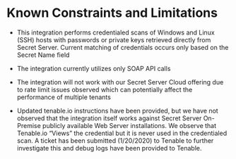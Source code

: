 [title]: # (Constraints)
[tags]: # (introduction)
[priority]: # (2)
# Known Constraints and Limitations

* This integration performs credentialed scans of Windows and Linux (SSH) hosts with passwords or private keys retrieved directly from Secret Server. Current matching of credentials occurs only based on the Secret Name field

* The integration currently utilizes only SOAP API calls

* The integration will not work with our Secret Server Cloud offering due to rate limit issues observed which can potentially affect the performance of multiple tenants

* Updated tenable.io instructions have been provided, but we have not observed that the integration itself works against Secret Server On-Premise publicly available Web Server installations. We observe that Tenable.io “Views” the credential but it is never used in the credentialed scan. A ticket has been submitted (1/20/2020) to Tenable to further investigate this and debug logs have been provided to Tenable.
